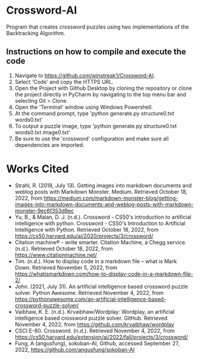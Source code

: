 # Crossword-AI
Program that creates crossword puzzles using two implementations of the Backtracking Algorithm.

## Instructions on how to compile and execute the code
1. Navigate to https://github.com/winstreak1/Crossword-AI.
2. Select 'Code' and copy the HTTPS URL.
3. Open the Project with Github Desktop by cloning the repository or clone the project directly in PyCharm by navigating to the top menu bar and selecting Git > Clone.
4. Open the 'Terminal' window using Windows Powershell.
5. At the command prompt, type 'python generate.py structure0.txt words0.txt'
6. To output a puzzle image, type 'python generate.py structure0.txt words0.txt image0.txt'
7. Be sure to use the 'crossword' configuration and make sure all dependencies are imported.

# Works Cited
* Strahl, R. (2018, July 13). Getting images into markdown documents and weblog posts with Markdown Monster. Medium. Retrieved October 18, 2022, from https://medium.com/markdown-monster-blog/getting-images-into-markdown-documents-and-weblog-posts-with-markdown-monster-9ec6f353d8ec 
* Yu, B., &amp; Malan, D. J. (n.d.). Crossword - CS50's introduction to artificial intelligence with python. Crossword - CS50's Introduction to Artificial Intelligence with Python. Retrieved October 18, 2022, from https://cs50.harvard.edu/ai/2020/projects/3/crossword/
* Citation machine® - write smarter. Citation Machine, a Chegg service. (n.d.). Retrieved October 18, 2022, from https://www.citationmachine.net/ 
* Tim. (n.d.). How to display code in a markdown file – what is Mark Down. Retrieved November 5, 2022, from https://whatismarkdown.com/how-to-display-code-in-a-markdown-file-2/ 
* John. (2021, July 31). An artificial intelligence based crossword puzzle solver. Python Awesome. Retrieved November 4, 2022, from https://pythonawesome.com/an-artificial-intelligence-based-crossword-puzzle-solver/ 
* Vaibhaw, K. E. (n.d.). Krvaibhaw/Wordplay: Wordplay, an artificial intelligence based crossword puzzle solver. GitHub. Retrieved November 4, 2022, from https://github.com/krvaibhaw/wordplay 
* CSCI E-80. Crossword. (n.d.). Retrieved November 4, 2022, from https://cs50.harvard.edu/extension/ai/2022/fall/projects/3/crossword/ 
* Fung, A (angusfung), sokoban-AI, Github, accessed September 27, 2022, https://github.com/angusfung/sokoban-AI
